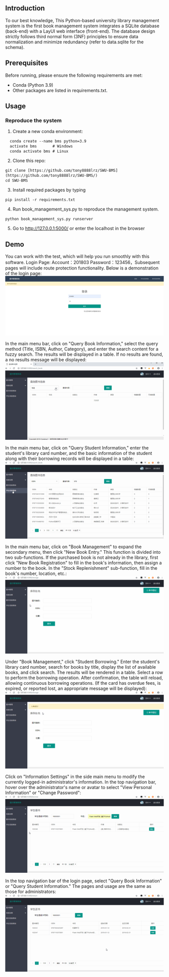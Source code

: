 ## Introduction
To our best knowledge, This Python-based university library management system is the first book management system integrates a SQLite database (back-end) with a LayUI web interface (front-end). The database design strictly follows third normal form (3NF) principles to ensure data normalization and minimize redundancy (refer to data.sqlite for the schema).
## Prerequisites
Before running, please ensure the following requirements are met:
- Conda (Python 3.9)
- Other packages are listed in requirements.txt.
## Usage
### Reproduce the system
1. Create a new conda environment:
```{py}
  conda create --name bms python=3.9
  activate bms       # Windows
  conda activate bms # Linux
```
2. Clone this repo:
```
git clone [https://github.com/tony8888lrz/SWU-BMS](https://github.com/tony8888lrz/SWU-BMS/)
cd SWU-BMS
```
3. Install required packages by typing
```
pip install -r requirements.txt
```
4. Run book_management_sys.py to reproduce the management system.
```
python book_management_sys.py runserver
```
5. Go to http://127.0.0.1:5000/ or enter the localhost in the browser

## Demo
You can work with the test, which will help you run smoothly with this software.
Login Page:  Account：201803  Password：123456，Subsequent pages will include route protection functionality. Below is a demonstration of the login page:
![image](https://github.com/tony8888lrz/SWU-BMS/blob/main/Picture1.png)

In the main menu bar, click on "Query Book Information," select the query method (Title, ISBN, Author, Category), and enter the search content for a fuzzy search. The results will be displayed in a table. If no results are found, a no results message will be displayed:
![image](https://github.com/tony8888lrz/SWU-BMS/blob/main/gif/searchbook.gif)

In the main menu bar, click on "Query Student Information," enter the student's library card number, and the basic information of the student along with their borrowing records will be displayed in a table:
![image](https://github.com/tony8888lrz/SWU-BMS/blob/main/gif/searchstudent.gif)

In the main menu bar, click on "Book Management" to expand the secondary menu, then click "New Book Entry." This function is divided into two sub-functions. If the purchased book is not already in the library, first click "New Book Registration" to fill in the book's information, then assign a number to the book. In the "Stock Replenishment" sub-function, fill in the book's number, location, etc.:
![image](https://github.com/tony8888lrz/SWU-BMS/blob/main/gif/newbook.gif)

Under "Book Management," click "Student Borrowing." Enter the student's library card number, search for books by title, display the list of available books, and click search. The results will be rendered in a table. Select a row to perform the borrowing operation. After confirmation, the table will reload, allowing continuous borrowing operations. (If the card has overdue fees, is expired, or reported lost, an appropriate message will be displayed):
![image](https://github.com/tony8888lrz/SWU-BMS/blob/main/gif/borrow.gif)

Click on "Information Settings" in the side main menu to modify the currently logged-in administrator's information. In the top navigation bar, hover over the administrator's name or avatar to select "View Personal Information" or "Change Password":
![image](https://github.com/tony8888lrz/SWU-BMS/blob/main/gif/return.gif)

In the top navigation bar of the login page, select "Query Book Information" or "Query Student Information." The pages and usage are the same as those for administrators:
![image](https://github.com/tony8888lrz/SWU-BMS/blob/main/gif/changepw.gif)

